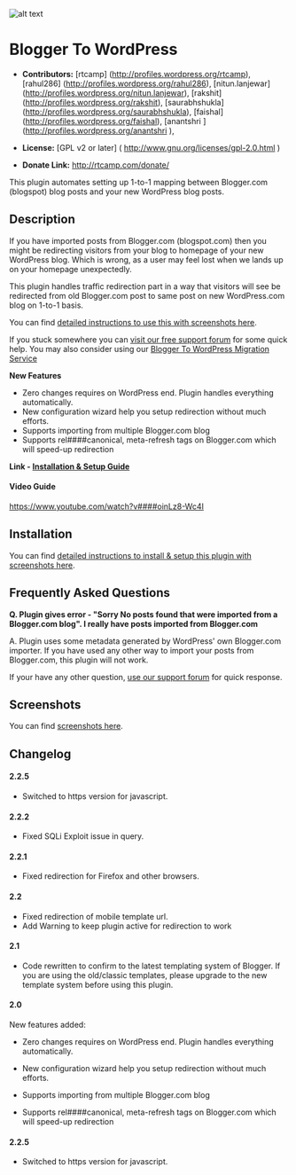 ![alt text](http://plugins.svn.wordpress.org/blogger-to-wordpress-redirection//assets/banner-772x250.jpg)

# Blogger To WordPress #

* **Contributors:** [rtcamp] (http://profiles.wordpress.org/rtcamp), [rahul286] (http://profiles.wordpress.org/rahul286), [nitun.lanjewar] (http://profiles.wordpress.org/nitun.lanjewar), [rakshit] (http://profiles.wordpress.org/rakshit), [saurabhshukla] (http://profiles.wordpress.org/saurabhshukla), [faishal] (http://profiles.wordpress.org/faishal), [anantshri] (http://profiles.wordpress.org/anantshri),

* **License:** [GPL v2 or later] ( http://www.gnu.org/licenses/gpl-2.0.html)

* **Donate Link:** http://rtcamp.com/donate/

This plugin automates setting up 1-to-1 mapping between Blogger.com (blogspot) blog posts and your new WordPress blog posts. 

## Description ##

If you have imported posts from Blogger.com (blogspot.com) then you might be redirecting visitors from your blog to homepage of your new WordPress blog. Which is wrong, as a user may feel lost when we lands up on your homepage unexpectedly.

This plugin handles traffic redirection part in a way that visitors will see be redirected from old Blogger.com post to same post on new WordPress.com blog on 1-to-1 basis.

You can find [detailed instructions to use this with screenshots here](http://rtcamp.com/tutorials/blogger-to-wordpress-redirection-plugin/).

If you stuck somewhere you can [visit our free support forum](http://rtcamp.com/support/forum/blogger-to-wordpress/) for some quick help.
You may also consider using our [Blogger To WordPress Migration Service](http://rtcamp.com/blogger-to-wordpress/)

**New Features**

* Zero changes requires on WordPress end. Plugin handles everything automatically.
* New configuration wizard help you setup redirection without much efforts.
* Supports importing from multiple Blogger.com blog
* Supports rel####canonical, meta-refresh tags on Blogger.com which will speed-up redirection

**Link - [Installation & Setup Guide](http://rtcamp.com/tutorials/blogger-to-wordpress-redirection-plugin/)**
 
#### Video Guide ####

https://www.youtube.com/watch?v####oinLz8-Wc4I

## Installation ##

You can find [detailed instructions to install & setup this plugin with screenshots here](http://rtcamp.com/tutorials/blogger-to-wordpress-redirection-plugin/).

## Frequently Asked Questions ##

**Q. Plugin gives error - "Sorry No posts found that were imported from a Blogger.com blog". I really have posts imported from Blogger.com**

A. Plugin uses some metadata generated by WordPress' own Blogger.com importer.
If you have used any other way to import your posts from Blogger.com, this plugin will not work.

If your have any other question, [use our support forum](http://rtcamp.com/support/forum/blogger-to-wordpress/) for quick response.

## Screenshots ##

You can find [screenshots here](http://rtcamp.com/tutorials/blogger-to-wordpress-redirection-plugin/).

## Changelog ##

#### 2.2.5 ####

* Switched to https version for javascript.

#### 2.2.2 ####

* Fixed SQLi Exploit issue in query. 

#### 2.2.1 ####

* Fixed redirection for Firefox and other browsers. 

#### 2.2 ####

* Fixed redirection of mobile template url.
* Add Warning to keep plugin active for redirection to work 

#### 2.1 ####

* Code rewritten to confirm to the latest templating system of Blogger. If you are using the old/classic templates, please upgrade to the new template system before using this plugin.

#### 2.0 ####

New features added:

* Zero changes requires on WordPress end. Plugin handles everything automatically.

* New configuration wizard help you setup redirection without much efforts.

* Supports importing from multiple Blogger.com blog

* Supports rel####canonical, meta-refresh tags on Blogger.com which will speed-up redirection

#### 2.2.5 ####
* Switched to https version for javascript.
